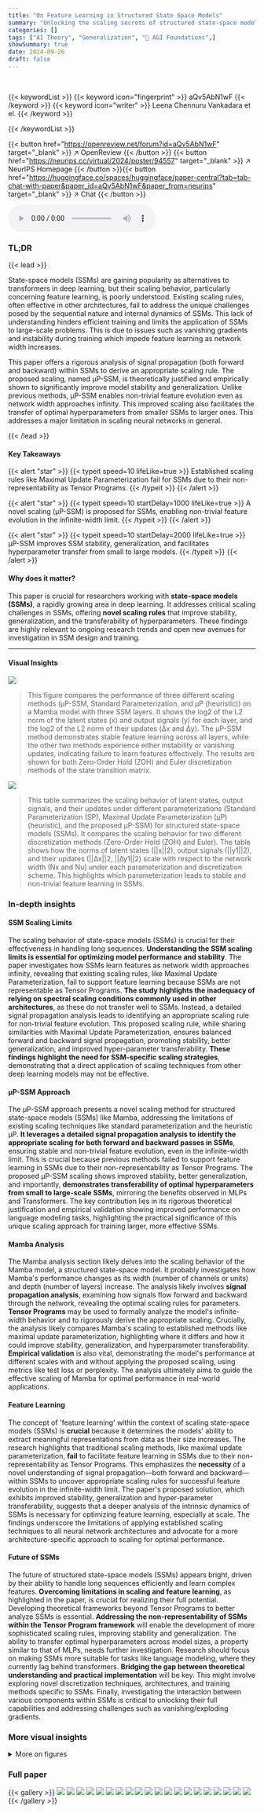 ```yaml
---
title: "On Feature Learning in Structured State Space Models"
summary: "Unlocking the scaling secrets of structured state-space models, this research identifies novel scaling rules for improved stability, generalization, and hyperparameter transferability, revolutionizing..."
categories: []
tags: ["AI Theory", "Generalization", "🏢 AGI Foundations",]
showSummary: true
date: 2024-09-26
draft: false
---
```


<br>

{{< keywordList >}}
{{< keyword icon="fingerprint" >}} aQv5AbN1wF {{< /keyword >}}
{{< keyword icon="writer" >}} Leena Chennuru Vankadara et el. {{< /keyword >}}
 
{{< /keywordList >}}

{{< button href="https://openreview.net/forum?id=aQv5AbN1wF" target="_blank" >}}
↗ OpenReview
{{< /button >}}
{{< button href="https://neurips.cc/virtual/2024/poster/94557" target="_blank" >}}
↗ NeurIPS Homepage
{{< /button >}}{{< button href="https://huggingface.co/spaces/huggingface/paper-central?tab=tab-chat-with-paper&paper_id=aQv5AbN1wF&paper_from=neurips" target="_blank" >}}
↗ Chat
{{< /button >}}



<audio controls>
    <source src="https://ai-paper-reviewer.com/aQv5AbN1wF/podcast.wav" type="audio/wav">
    Your browser does not support the audio element.
</audio>


### TL;DR


{{< lead >}}

State-space models (SSMs) are gaining popularity as alternatives to transformers in deep learning, but their scaling behavior, particularly concerning feature learning, is poorly understood.  Existing scaling rules, often effective in other architectures, fail to address the unique challenges posed by the sequential nature and internal dynamics of SSMs.  This lack of understanding hinders efficient training and limits the application of SSMs to large-scale problems.  This is due to issues such as vanishing gradients and instability during training which impede feature learning as network width increases.

This paper offers a rigorous analysis of signal propagation (both forward and backward) within SSMs to derive an appropriate scaling rule.  The proposed scaling, named µP-SSM, is theoretically justified and empirically shown to significantly improve model stability and generalization. Unlike previous methods, µP-SSM enables non-trivial feature evolution even as network width approaches infinity. This improved scaling also facilitates the transfer of optimal hyperparameters from smaller SSMs to larger ones. This addresses a major limitation in scaling neural networks in general.

{{< /lead >}}


#### Key Takeaways

{{< alert "star" >}}
{{< typeit speed=10 lifeLike=true >}} Established scaling rules like Maximal Update Parameterization fail for SSMs due to their non-representability as Tensor Programs. {{< /typeit >}}
{{< /alert >}}

{{< alert "star" >}}
{{< typeit speed=10 startDelay=1000 lifeLike=true >}} A novel scaling (µP-SSM) is proposed for SSMs, enabling non-trivial feature evolution in the infinite-width limit. {{< /typeit >}}
{{< /alert >}}

{{< alert "star" >}}
{{< typeit speed=10 startDelay=2000 lifeLike=true >}} µP-SSM improves SSM stability, generalization, and facilitates hyperparameter transfer from small to large models. {{< /typeit >}}
{{< /alert >}}

#### Why does it matter?
This paper is crucial for researchers working with **state-space models (SSMs)**, a rapidly growing area in deep learning. It addresses critical scaling challenges in SSMs, offering **novel scaling rules** that improve stability, generalization, and the transferability of hyperparameters.  These findings are highly relevant to ongoing research trends and open new avenues for investigation in SSM design and training.

------
#### Visual Insights



![](https://ai-paper-reviewer.com/aQv5AbN1wF/figures_1_1.jpg)

> This figure compares the performance of three different scaling methods (µP-SSM, Standard Parameterization, and µP (heuristic)) on a Mamba model with three SSM layers.  It shows the log2 of the L2 norm of the latent states (x) and output signals (y) for each layer, and the log2 of the L2 norm of their updates (Δx and Δy). The µP-SSM method demonstrates stable feature learning across all layers, while the other two methods experience either instability or vanishing updates, indicating failure to learn features effectively. The results are shown for both Zero-Order Hold (ZOH) and Euler discretization methods of the state transition matrix.





![](https://ai-paper-reviewer.com/aQv5AbN1wF/tables_4_1.jpg)

> This table summarizes the scaling behavior of latent states, output signals, and their updates under different parameterizations (Standard Parameterization (SP), Maximal Update Parameterization (µP) (heuristic), and the proposed µP-SSM) for structured state-space models (SSMs). It compares the scaling behavior for two different discretization methods (Zero-Order Hold (ZOH) and Euler).  The table shows how the norms of latent states (||x||2), output signals (||y1||2), and their updates (||∆x||2, ||∆y1||2) scale with respect to the network width (Nx and Nu) under each parameterization and discretization scheme.  This highlights which parameterization leads to stable and non-trivial feature learning in SSMs.





### In-depth insights


#### SSM Scaling Limits
The scaling behavior of state-space models (SSMs) is crucial for their effectiveness in handling long sequences.  **Understanding the SSM scaling limits is essential for optimizing model performance and stability**.  The paper investigates how SSMs learn features as network width approaches infinity, revealing that existing scaling rules, like Maximal Update Parameterization, fail to support feature learning because SSMs are not representable as Tensor Programs. **The study highlights the inadequacy of relying on spectral scaling conditions commonly used in other architectures**, as these do not transfer well to SSMs. Instead, a detailed signal propagation analysis leads to identifying an appropriate scaling rule for non-trivial feature evolution. This proposed scaling rule, while sharing similarities with Maximal Update Parameterization, ensures balanced forward and backward signal propagation, promoting stability, better generalization, and improved hyper-parameter transferability.  **These findings highlight the need for SSM-specific scaling strategies**, demonstrating that a direct application of scaling techniques from other deep learning models may not be effective.

#### µP-SSM Approach
The µP-SSM approach presents a novel scaling method for structured state-space models (SSMs) like Mamba, addressing the limitations of existing scaling techniques like standard parameterization and the heuristic µP.  **It leverages a detailed signal propagation analysis to identify the appropriate scaling for both forward and backward passes in SSMs**, ensuring stable and non-trivial feature evolution, even in the infinite-width limit.  This is crucial because previous methods failed to support feature learning in SSMs due to their non-representability as Tensor Programs.  The proposed µP-SSM scaling shows improved stability, better generalization, and importantly, **demonstrates transferability of optimal hyperparameters from small to large-scale SSMs**, mirroring the benefits observed in MLPs and Transformers.  The key contribution lies in its rigorous theoretical justification and empirical validation showing improved performance on language modeling tasks, highlighting the practical significance of this unique scaling approach for training larger, more effective SSMs.

#### Mamba Analysis
The Mamba analysis section likely delves into the scaling behavior of the Mamba model, a structured state-space model.  It probably investigates how Mamba's performance changes as its width (number of channels or units) and depth (number of layers) increase. The analysis likely involves **signal propagation analysis**, examining how signals flow forward and backward through the network, revealing the optimal scaling rules for parameters.  **Tensor Programs** may be used to formally analyze the model's infinite-width behavior and to rigorously derive the appropriate scaling.  Crucially, the analysis likely compares Mamba's scaling to established methods like maximal update parameterization, highlighting where it differs and how it could improve stability, generalization, and hyperparameter transferability. **Empirical validation** is also vital, demonstrating the model's performance at different scales with and without applying the proposed scaling, using metrics like test loss or perplexity. The analysis ultimately aims to guide the effective scaling of Mamba for optimal performance in real-world applications.

#### Feature Learning
The concept of 'feature learning' within the context of scaling state-space models (SSMs) is **crucial** because it determines the models' ability to extract meaningful representations from data as their size increases.  The research highlights that traditional scaling methods, like maximal update parameterization, **fail** to facilitate feature learning in SSMs due to their non-representability as Tensor Programs.  This emphasizes the **necessity** of a novel understanding of signal propagation—both forward and backward—within SSMs to uncover appropriate scaling rules for successful feature evolution in the infinite-width limit.  The paper's proposed solution, which exhibits improved stability, generalization and hyper-parameter transferability, suggests that a deeper analysis of the intrinsic dynamics of SSMs is necessary for optimizing feature learning, especially at scale.  The findings underscore the limitations of applying established scaling techniques to all neural network architectures and advocate for a more architecture-specific approach to scaling for optimal performance.

#### Future of SSMs
The future of structured state-space models (SSMs) appears bright, driven by their ability to handle long sequences efficiently and learn complex features.  **Overcoming limitations in scaling and feature learning**, as highlighted in the paper, is crucial for realizing their full potential.  Developing theoretical frameworks beyond Tensor Programs to better analyze SSMs is essential.  **Addressing the non-representability of SSMs within the Tensor Program framework** will enable the development of more sophisticated scaling rules, improving stability and generalization. The ability to transfer optimal hyperparameters across model sizes, a property similar to that of MLPs, needs further investigation. Research should focus on making SSMs more suitable for tasks like language modeling, where they currently lag behind transformers.  **Bridging the gap between theoretical understanding and practical implementation** will be key. This might involve exploring novel discretization techniques, architectures, and training methods specific to SSMs.  Finally, investigating the interaction between various components within SSMs is critical to unlocking their full capabilities and addressing challenges such as vanishing/exploding gradients.


### More visual insights

<details>
<summary>More on figures
</summary>


![](https://ai-paper-reviewer.com/aQv5AbN1wF/figures_5_1.jpg)

> This figure illustrates the architecture of the Mamba S6 layer, a key component of the Mamba model.  The computation is broken down into three stages: Selection, Discretization, and Per-Channel Linear Recurrence.  The selection stage dynamically generates weight matrices based on the input.  Discretization then applies either Zero-Order Hold (ZOH) or Euler methods. Finally, per-channel linear recurrences enable parallel processing for each input channel.  The diagram clearly shows the flow of information and the location of trainable parameters (shown in blue).


![](https://ai-paper-reviewer.com/aQv5AbN1wF/figures_7_1.jpg)

> This figure compares the performance of three different scaling methods (µP-SSM, Standard Parametrization, and µP (heuristic)) for training Structured State Space Models (SSM). The µP-SSM method, proposed by the authors, demonstrates stable feature learning across all three layers of the SSM. In contrast, the other two methods show instability or vanishing updates, indicating a failure to learn features effectively.  The figure showcases results for both Zero-Order Hold (ZOH) and Euler discretization methods for the state transition matrix.


![](https://ai-paper-reviewer.com/aQv5AbN1wF/figures_8_1.jpg)

> This figure compares the performance of three different scaling methods (µP-SSM, Standard Parameterization, and µP Heuristic) on a structured state space model called Mamba.  The results demonstrate that µP-SSM is the only method which enables feature learning in the model across three different layers, while other methods lead to issues such as instability or vanishing updates. The figure also shows results obtained using two different numerical integration methods for the state update equation (Zero-Order Hold and Euler).


![](https://ai-paper-reviewer.com/aQv5AbN1wF/figures_26_1.jpg)

> The figure compares the performance of three different scaling methods (Standard Parameterization, Heuristic µP, and proposed µP-SSM) for training Structured State Space Models (SSM).  It shows that only the µP-SSM scaling allows for successful feature learning in all three layers of the model, as evidenced by stable and non-vanishing updates to latent states and output signals.  The other two methods suffer from instability or vanishing updates, highlighting the importance of the proposed scaling method.


![](https://ai-paper-reviewer.com/aQv5AbN1wF/figures_27_1.jpg)

> The figure displays the test loss of the Mamba model with different scaling methods (Standard Parametrization, µP (heuristic), and µP-SSM) against different learning rates and varying model widths. µP-SSM shows significantly better performance and stability, particularly at higher learning rates, compared to the other methods.  It also demonstrates stable hyperparameter transfer across model sizes, unlike the other methods.


</details>






### Full paper

{{< gallery >}}
<img src="https://ai-paper-reviewer.com/aQv5AbN1wF/1.png" class="grid-w50 md:grid-w33 xl:grid-w25" />
<img src="https://ai-paper-reviewer.com/aQv5AbN1wF/2.png" class="grid-w50 md:grid-w33 xl:grid-w25" />
<img src="https://ai-paper-reviewer.com/aQv5AbN1wF/3.png" class="grid-w50 md:grid-w33 xl:grid-w25" />
<img src="https://ai-paper-reviewer.com/aQv5AbN1wF/4.png" class="grid-w50 md:grid-w33 xl:grid-w25" />
<img src="https://ai-paper-reviewer.com/aQv5AbN1wF/5.png" class="grid-w50 md:grid-w33 xl:grid-w25" />
<img src="https://ai-paper-reviewer.com/aQv5AbN1wF/6.png" class="grid-w50 md:grid-w33 xl:grid-w25" />
<img src="https://ai-paper-reviewer.com/aQv5AbN1wF/7.png" class="grid-w50 md:grid-w33 xl:grid-w25" />
<img src="https://ai-paper-reviewer.com/aQv5AbN1wF/8.png" class="grid-w50 md:grid-w33 xl:grid-w25" />
<img src="https://ai-paper-reviewer.com/aQv5AbN1wF/9.png" class="grid-w50 md:grid-w33 xl:grid-w25" />
<img src="https://ai-paper-reviewer.com/aQv5AbN1wF/10.png" class="grid-w50 md:grid-w33 xl:grid-w25" />
<img src="https://ai-paper-reviewer.com/aQv5AbN1wF/11.png" class="grid-w50 md:grid-w33 xl:grid-w25" />
<img src="https://ai-paper-reviewer.com/aQv5AbN1wF/12.png" class="grid-w50 md:grid-w33 xl:grid-w25" />
<img src="https://ai-paper-reviewer.com/aQv5AbN1wF/13.png" class="grid-w50 md:grid-w33 xl:grid-w25" />
<img src="https://ai-paper-reviewer.com/aQv5AbN1wF/14.png" class="grid-w50 md:grid-w33 xl:grid-w25" />
<img src="https://ai-paper-reviewer.com/aQv5AbN1wF/15.png" class="grid-w50 md:grid-w33 xl:grid-w25" />
<img src="https://ai-paper-reviewer.com/aQv5AbN1wF/16.png" class="grid-w50 md:grid-w33 xl:grid-w25" />
<img src="https://ai-paper-reviewer.com/aQv5AbN1wF/17.png" class="grid-w50 md:grid-w33 xl:grid-w25" />
<img src="https://ai-paper-reviewer.com/aQv5AbN1wF/18.png" class="grid-w50 md:grid-w33 xl:grid-w25" />
<img src="https://ai-paper-reviewer.com/aQv5AbN1wF/19.png" class="grid-w50 md:grid-w33 xl:grid-w25" />
<img src="https://ai-paper-reviewer.com/aQv5AbN1wF/20.png" class="grid-w50 md:grid-w33 xl:grid-w25" />
{{< /gallery >}}